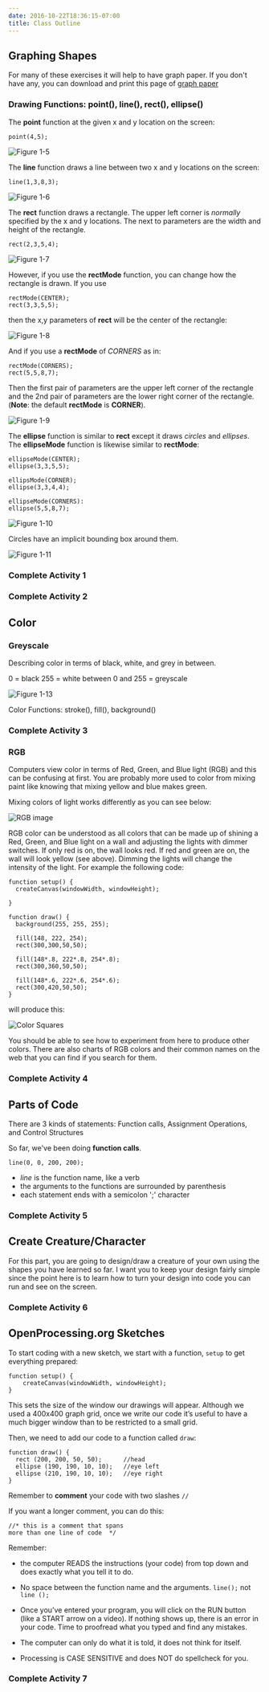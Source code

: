 ```yaml
---
date: 2016-10-22T18:36:15-07:00
title: Class Outline
---
```


## Graphing Shapes

For many of these exercises it will help to have graph paper.  If you don't have any, you can download and print this page of <a href="/images/graphpaper_85x11.pdf" target="_blank">graph paper</a>

### Drawing Functions:  point(), line(), rect(), ellipse()

The **point** function at the given x and y location on the screen:

	point(4,5);

![Figure 1-5](/images/figures/figure1-5b.jpg)

The **line** function draws a line between two x and y locations on the screen:

	line(1,3,8,3);

![Figure 1-6](/images/figures/figure1-6.jpg)

The **rect** function draws a rectangle.  The upper left corner is *normally* specified by the x and y locations.  The next to parameters are the width and height of the rectangle.

	rect(2,3,5,4);

![Figure 1-7](/images/figures/figure1-7.jpg)

However, if you use the **rectMode** function, you can change how the rectangle is drawn.  If you use

	rectMode(CENTER);
	rect(3,3,5,5);

then the x,y parameters of **rect** will be the center of the rectangle:

![Figure 1-8](/images/figures/figure1-8.jpg)

And if you use a **rectMode** of *CORNERS* as in:

	rectMode(CORNERS);
	rect(5,5,8,7);

Then the first pair of parameters are the upper left corner of the rectangle and the 2nd pair of parameters are the lower right corner of the rectangle.  (**Note**:  the default **rectMode** is **CORNER**).

![Figure 1-9](/images/figures/figure1-9.jpg)

The **ellipse** function is similar to **rect** except it draws *circles* and *ellipses*.  The **ellipseMode** function is likewise similar to **rectMode**:

	ellipseMode(CENTER);
	ellipse(3,3,5,5);

	ellipsMode(CORNER);
	ellipse(3,3,4,4);

	ellipseMode(CORNERS):
	ellipse(5,5,8,7);

![Figure 1-10](/images/figures/figure1-10.jpg)

Circles have an implicit bounding box around them.

![Figure 1-11](/images/figures/figure1-11.jpg)

### Complete Activity 1

### Complete Activity 2


## Color

### Greyscale

Describing color in terms of black, white, and grey in between.

0 = black      255 = white     between 0 and 255 = greyscale

![Figure 1-13](/images/figures/figure1-13.jpg)

Color Functions:  stroke(), fill(), background()

### Complete Activity 3

### RGB

Computers view color in terms of Red, Green, and Blue light (RGB) and this can be confusing at first.  You are probably more used to color from mixing paint like knowing that mixing yellow and blue makes green.

Mixing colors of light works differently as you can see below:

![RGB image](/images/figures/AdditiveColor.svg)

RGB color can be understood as all colors that can be made up of shining a Red, Green, and Blue light on a wall and adjusting the lights with dimmer switches.  If only red is on, the wall looks red.  If red and green are on, the wall will look yellow (see above).  Dimming the lights will change the intensity of the light.  For example the following code:

	function setup() {
	  createCanvas(windowWidth, windowHeight); 
	  
	} 

	function draw() {
	  background(255, 255, 255);
	  
	  fill(148, 222, 254);
	  rect(300,300,50,50);

	  fill(148*.8, 222*.8, 254*.8);
	  rect(300,360,50,50);

	  fill(148*.6, 222*.6, 254*.6);
	  rect(300,420,50,50);
	}

will produce this:

![Color Squares](/images/figures/color_squares.png)

You should be able to see how to experiment from here to produce other colors.  There are also charts of RGB colors and their common names on the web that you can find if you search for them.


### Complete Activity 4

## Parts of Code

There are 3 kinds of statements:  Function calls, Assignment Operations, and Control Structures

So far, we've been doing **function calls**.

	line(0, 0, 200, 200);

- *line* is the function name, like a verb
- the arguments to the functions are surrounded by parenthesis
- each statement ends with a semicolon ';' character

### Complete Activity 5

## Create Creature/Character

For this part, you are going to design/draw a creature of your own using the shapes you have learned so far.  I want you to keep your design fairly simple since the point here is to learn how to turn your design into code you can run and see on the screen.

### Complete Activity 6

## OpenProcessing.org Sketches

To start coding with a new sketch, we start with a function, ``setup`` to get everything prepared:
 
	function setup() {
	    createCanvas(windowWidth, windowHeight);  
	} 
 
This sets the size of the window our drawings will appear.  Although we used a 400x400 graph grid, once we write our code it’s useful to have a much bigger window than to be restricted to a small grid.
 
Then, we need to add our code to a function called ``draw``:
 
	function draw() {
	  rect (200, 200, 50, 50);		//head
	  ellipse (190, 190, 10, 10);	//eye left
	  ellipse (210, 190, 10, 10);	//eye right
	}
 
Remember to **comment** your code with two slashes ``//``
 
If you want a longer comment, you can do this:

	//* this is a comment that spans
	more than one line of code  */
 
Remember:

- the computer READS the instructions (your code) from top down and does exactly what you tell it to do. 

- No space between the function name and the arguments. ``line();`` not ``line ();``

- Once you’ve entered your program, you will click on the RUN button (like a START arrow on a video).  If nothing shows up, there is an error in your code.  Time to proofread what you typed and find any mistakes.

- The computer can only do what it is told, it does not think for itself.

- Processing is CASE SENSITIVE and does NOT do spellcheck for you.

### Complete Activity 7









